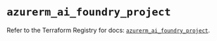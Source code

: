 # `azurerm_ai_foundry_project`

Refer to the Terraform Registry for docs: [`azurerm_ai_foundry_project`](https://registry.terraform.io/providers/hashicorp/azurerm/4.32.0/docs/resources/ai_foundry_project).
